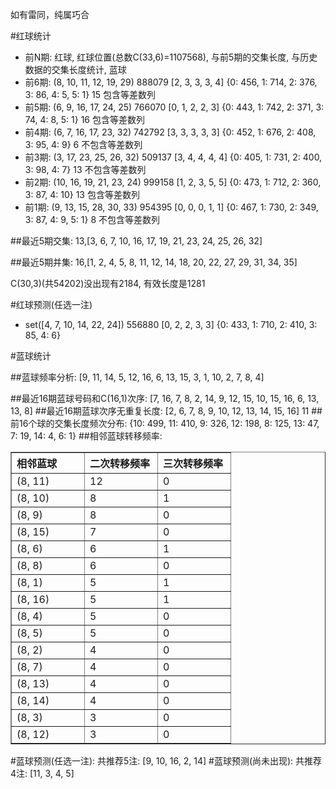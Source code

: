 <!-- 
.. title: 双色球2014052期(2014-05-11)数据分析报告
.. slug: slott-2014052-2014-05-11-report
.. date: 2014-05-12 08:00:00 UTC+08:00
.. tags: Lottery
.. link: 
.. description: 
.. type: text
-->

如有雷同，纯属巧合

<!-- TEASER_END-->

#红球统计

- 前N期: 红球, 红球位置(总数C(33,6)=1107568), 与前5期的交集长度, 与历史数据的交集长度统计, 蓝球
- 前6期: (8, 10, 11, 12, 19, 29) 888079 [2, 3, 3, 3, 4] {0: 456, 1: 714, 2: 376, 3: 86, 4: 5, 5: 1} 15 包含等差数列
- 前5期: (6, 9, 16, 17, 24, 25) 766070 [0, 1, 2, 2, 3] {0: 443, 1: 742, 2: 371, 3: 74, 4: 8, 5: 1} 16 包含等差数列
- 前4期: (6, 7, 16, 17, 23, 32) 742792 [3, 3, 3, 3, 3] {0: 452, 1: 676, 2: 408, 3: 95, 4: 9} 6 不包含等差数列
- 前3期: (3, 17, 23, 25, 26, 32) 509137 [3, 4, 4, 4, 4] {0: 405, 1: 731, 2: 400, 3: 98, 4: 7} 13 不包含等差数列
- 前2期: (10, 16, 19, 21, 23, 24) 999158 [1, 2, 3, 5, 5] {0: 473, 1: 712, 2: 360, 3: 87, 4: 10} 13 包含等差数列
- 前1期: (9, 13, 15, 28, 30, 33) 954395 [0, 0, 0, 1, 1] {0: 467, 1: 730, 2: 349, 3: 87, 4: 9, 5: 1} 8 不包含等差数列

##最近5期交集:
13,[3, 6, 7, 10, 16, 17, 19, 21, 23, 24, 25, 26, 32]

##最近5期并集:
16,[1, 2, 4, 5, 8, 11, 12, 14, 18, 20, 22, 27, 29, 31, 34, 35]

C(30,3)(共54202)没出现有2184, 
有效长度是1281

#红球预测(任选一注)

- set([4, 7, 10, 14, 22, 24]) 556880 [0, 2, 2, 3, 3] {0: 433, 1: 710, 2: 410, 3: 85, 4: 6}

#蓝球统计

##蓝球频率分析:
[9, 11, 14, 5, 12, 16, 6, 13, 15, 3, 1, 10, 2, 7, 8, 4]

##最近16期蓝球号码和C(16,1)次序:
[7, 16, 7, 8, 2, 14, 9, 12, 15, 10, 15, 16, 6, 13, 13, 8]
##最近16期蓝球次序无重复长度:
[2, 6, 7, 8, 9, 10, 12, 13, 14, 15, 16] 11
##前16个球的交集长度频次分布:
{10: 499, 11: 410, 9: 326, 12: 198, 8: 125, 13: 47, 7: 19, 14: 4, 6: 1}
##相邻蓝球转移频率:
<table border="1" class="table table-striped dataframe">
  <thead>
    <tr style="text-align: left;">
      <th style="min-width: 100px;">相邻蓝球</th>
      <th style="min-width: 100px;">二次转移频率</th>
      <th style="min-width: 100px;">三次转移频率</th>
    </tr>
  </thead>
  <tbody>
    <tr>
      <td> (8, 11)</td>
      <td> 12</td>
      <td> 0</td>
    </tr>
    <tr>
      <td> (8, 10)</td>
      <td>  8</td>
      <td> 1</td>
    </tr>
    <tr>
      <td>  (8, 9)</td>
      <td>  8</td>
      <td> 0</td>
    </tr>
    <tr>
      <td> (8, 15)</td>
      <td>  7</td>
      <td> 0</td>
    </tr>
    <tr>
      <td>  (8, 6)</td>
      <td>  6</td>
      <td> 1</td>
    </tr>
    <tr>
      <td>  (8, 8)</td>
      <td>  6</td>
      <td> 0</td>
    </tr>
    <tr>
      <td>  (8, 1)</td>
      <td>  5</td>
      <td> 1</td>
    </tr>
    <tr>
      <td> (8, 16)</td>
      <td>  5</td>
      <td> 1</td>
    </tr>
    <tr>
      <td>  (8, 4)</td>
      <td>  5</td>
      <td> 0</td>
    </tr>
    <tr>
      <td>  (8, 5)</td>
      <td>  5</td>
      <td> 0</td>
    </tr>
    <tr>
      <td>  (8, 2)</td>
      <td>  4</td>
      <td> 0</td>
    </tr>
    <tr>
      <td>  (8, 7)</td>
      <td>  4</td>
      <td> 0</td>
    </tr>
    <tr>
      <td> (8, 13)</td>
      <td>  4</td>
      <td> 0</td>
    </tr>
    <tr>
      <td> (8, 14)</td>
      <td>  4</td>
      <td> 0</td>
    </tr>
    <tr>
      <td>  (8, 3)</td>
      <td>  3</td>
      <td> 0</td>
    </tr>
    <tr>
      <td> (8, 12)</td>
      <td>  3</td>
      <td> 0</td>
    </tr>
  </tbody>
</table>
#蓝球预测(任选一注):
共推荐5注: [9, 10, 16, 2, 14]
#蓝球预测(尚未出现):
共推荐4注: [11, 3, 4, 5]

